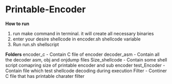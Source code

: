 # Printable-Encoder

<b> How to run </b>
<ol>
	<li>run make command in terminal. it will create all necessary binaries</li>
	<li> enter your desire shellcode in encoder.sh shellcode variable </li>
	<li> Run run.sh shellscript </li>
</ol>

<b> Folders </b>
encoder_c - Contain C file of encoder
decoder_asm - Contain all the decoder asm, obj and onjdump files
Size_shellcode - Contain some shell script comapring size of printable encoder and sub encoder
test_Encoder - Contain file which test shellcode decoding during execution
Filter - Continer C file that has printable charater filter 